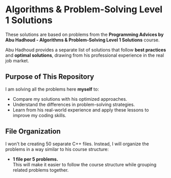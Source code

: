 # Algorithms & Problem-Solving Level 1 Solutions

These solutions are based on problems from the **Programming Advices by Abu Hadhoud - Algorithms & Problem-Solving Level 1 Solutions** course.

Abu Hadhoud provides a separate list of solutions that follow **best practices** and **optimal solutions**, drawing from his professional experience in the real job market.

## Purpose of This Repository
I am solving all the problems here **myself** to:
- Compare my solutions with his optimized approaches.
- Understand the differences in problem-solving strategies.
- Learn from his real-world experience and apply these lessons to improve my coding skills.

## File Organization
I won't be creating 50 separate C++ files. Instead, I will organize the problems in a way similar to his course structure:
- **1 file per 5 problems.**  
This will make it easier to follow the course structure while grouping related problems together.
